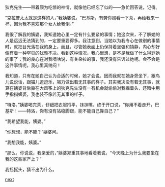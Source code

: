 
狄克先生——带着颇为吃惊的神情，就像他已经忘了似的——急忙回答说，记得。

“克拉普太太就是这样的人，”我姨婆说，“巴基斯，有劳你照看一下茶，再给我来一杯，因为我不喜欢那个女人给我倒。”

我很了解我的姨婆，我知道她心里一定有什么要紧的事情；她这次来，不了解她的人是远远无法猜到的，一定要重要得多。我注意到，当她以为我专心在做别的事情时，就把目光落在我的身上，而且，尽管她表面上仍保持着坚强和镇静，内心却好像有着一种罕见的犹豫不决。看到这种情况，我心里想，是不是我做了什么得罪她的事了；我的良心在对我嘀咕说，有关朵拉的事，我还没有告诉过她呢。会不会是这件事情呢，我心里真纳闷！

我知道，只有在她自己认为合适的时候，她才会说，因而我就在她身旁坐下，跟鸟儿说说话，跟猫儿逗逗乐，竭力做出若无其事的样子。其实我决没有若无其事，就算在姨婆背后靠在大风筝上的狄克先生没有一有机会就偷偷对我摇着头，还暗中用手指指姨婆，我也装不像若无其事的样子。

“特洛，”姨婆喝完茶，仔细把衣服捋平，抹抹嘴，终于开口说，“你用不着走开，巴基斯！——特洛，你有没有站稳脚跟，能不能自己靠自己？”

“我希望我能，姨婆。”

“你想想，能不能？”姨婆问。

“我想我能，姨婆。”

“那么，你说说，我亲爱的，”姨婆郑重其事地看着我说，“今天晚上为什么我要坐在我的这些家产上？”

我摇摇头，猜不出为什么。

[next](page442.md)